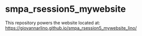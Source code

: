 # smpa_rsession5_mywebsite


This repository powers the website located at: https://giovannarlino.github.io/smpa_rsession5_mywebsite_lino/
